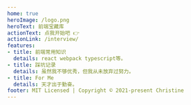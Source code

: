 ```yaml
---
home: true
heroImage: /logo.png
heroText: 前端宝藏库
actionText: 点我开始吧 👉
actionLink: /interview/
features:
- title: 前端常用知识
  details: react webpack typescript等。
- title: 踩坑记录
  details: 虽然我不够优秀，但我从未放弃过努力。
- title: For Me
  details: 天才出于勤奋。
footer: MIT Licensed | Copyright © 2021-present Christine
---
```

